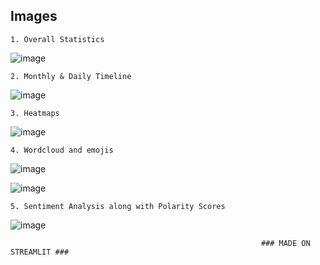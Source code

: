 
## Images

    1. Overall Statistics

![image](https://user-images.githubusercontent.com/96487546/229454462-c2fdc22a-490c-418f-a747-86d01603b091.png)

    2. Monthly & Daily Timeline

![image](https://user-images.githubusercontent.com/96487546/229454737-a5fb8873-fd68-4f77-b1f0-c8bf81180746.png)

    3. Heatmaps

![image](https://user-images.githubusercontent.com/96487546/229454897-d1ec214a-d267-4508-ba15-bca8299d71f9.png)

    4. Wordcloud and emojis

![image](https://user-images.githubusercontent.com/96487546/229455106-0fe6ff88-4f75-4970-b1a9-1520156ff583.png)

![image](https://user-images.githubusercontent.com/96487546/229455125-cedc05ec-e9b8-4c8d-9f4d-89253e7395b9.png)

    5. Sentiment Analysis along with Polarity Scores

![image](https://user-images.githubusercontent.com/96487546/229455314-2032f85e-0e45-4dbd-817b-0971a1f58a04.png)


                                                            ### MADE ON STREAMLIT ###
